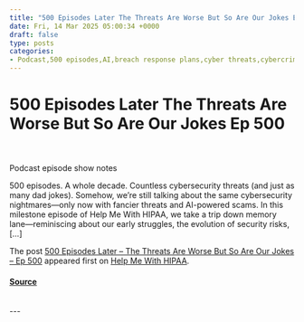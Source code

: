 ```yaml
---
title: "500 Episodes Later The Threats Are Worse But So Are Our Jokes Ep 500"
date: Fri, 14 Mar 2025 05:00:34 +0000
draft: false
type: posts
categories: 
- Podcast,500 episodes,AI,breach response plans,cyber threats,cybercriminals,cybersecurity,data breach,email security,encryption,insiders,Phishing,ransomware,vendor risks
---
```

# 500 Episodes Later The Threats Are Worse But So Are Our Jokes Ep 500

<br/>

<br/>
Podcast episode show notes

500 episodes. A whole decade. Countless cybersecurity threats (and just as many dad jokes). Somehow, we’re still talking about the same cybersecurity nightmares—only now with fancier threats and AI-powered scams. In this milestone episode of Help Me With HIPAA, we take a trip down memory lane—reminiscing about our early struggles, the evolution of security risks, \[…\]

The post [500 Episodes Later – The Threats Are Worse But So Are Our Jokes – Ep 500](https://helpmewithhipaa.com/500-episodes-later-the-threats-are-worse-but-so-are-our-jokes-ep-500/) appeared first on [Help Me With HIPAA](https://helpmewithhipaa.com).

#### [Source](https://helpmewithhipaa.com/500-episodes-later-the-threats-are-worse-but-so-are-our-jokes-ep-500/)

<br/>
---
